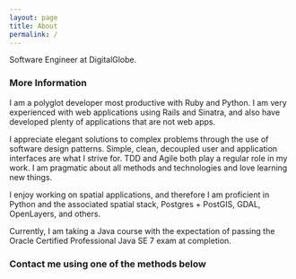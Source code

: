 ```yaml
---
layout: page
title: About
permalink: /
---
```


Software Engineer at DigitalGlobe.

### More Information

I am a polyglot developer most productive with Ruby and Python. I am very experienced with web applications using Rails and Sinatra, and also have developed plenty of applications that are not web apps.


I appreciate elegant solutions to complex problems through the use of software design patterns.  Simple, clean, decoupled user and application interfaces are what I strive for. TDD and Agile both play a regular role in my work. I am pragmatic about all methods and technologies and love learning new things.


I enjoy working on spatial applications, and therefore I am proficient in Python and the associated spatial stack, Postgres + PostGIS, GDAL, OpenLayers, and others.


Currently, I am taking a Java course with the expectation of passing the Oracle Certified Professional Java SE 7 exam at completion.

### Contact me using one of the methods below
